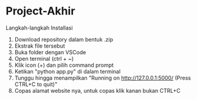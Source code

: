 # Project-Akhir

Langkah-langkah Installasi
1. Download repository dalam bentuk .zip
2. Ekstrak file tersebut
3. Buka folder dengan VSCode
4. Open terminal (ctrl + ~)
5. Klik icon (+) dan pilih command prompt
6. Ketikan "python app.py" di dalam terminal
7. Tunggu hingga menampilkan "Running on http://127.0.0.1:5000/ (Press CTRL+C to quit)"
8. Copas alamat website nya, untuk copas klik kanan bukan CTRL+C
